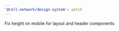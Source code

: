 ```yaml
---
'@roll-network/design-system': patch
---
```


Fix height on mobile for layout and header components
